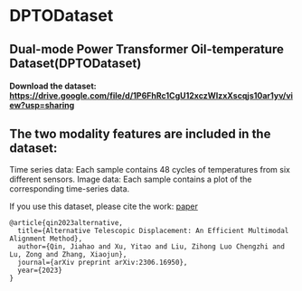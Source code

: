 # DPTODataset
## Dual-mode Power Transformer Oil-temperature Dataset(DPTODataset)

#### Download the dataset: https://drive.google.com/file/d/1P6FhRc1CgU12xczWIzxXscqjs10ar1yv/view?usp=sharing

## The two modality features are included in the dataset:
Time series data: Each sample contains 48 cycles of temperatures from six different sensors.
Image data: Each sample contains a plot of the corresponding time-series data.

If you use this dataset, please cite the work: [paper](https://arxiv.org/pdf/2306.16950v1.pdf)
```
@article{qin2023alternative,
  title={Alternative Telescopic Displacement: An Efficient Multimodal Alignment Method},
  author={Qin, Jiahao and Xu, Yitao and Liu, Zihong Luo Chengzhi and Lu, Zong and Zhang, Xiaojun},
  journal={arXiv preprint arXiv:2306.16950},
  year={2023}
}

```
